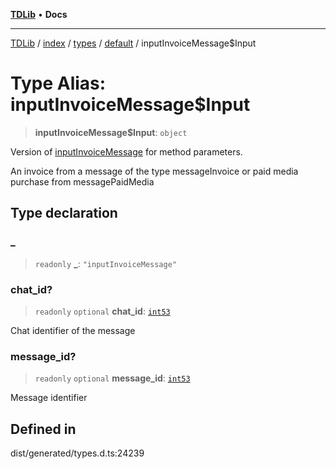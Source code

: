[**TDLib**](../../../../../../README.md) • **Docs**

***

[TDLib](../../../../../../modules.md) / [index](../../../../../README.md) / [types](../../../README.md) / [default](../README.md) / inputInvoiceMessage$Input

# Type Alias: inputInvoiceMessage$Input

> **inputInvoiceMessage$Input**: `object`

Version of [inputInvoiceMessage](inputInvoiceMessage.md) for method parameters.

An invoice from a message of the type messageInvoice or paid media purchase from messagePaidMedia

## Type declaration

### \_

> `readonly` **\_**: `"inputInvoiceMessage"`

### chat\_id?

> `readonly` `optional` **chat\_id**: [`int53`](int53.md)

Chat identifier of the message

### message\_id?

> `readonly` `optional` **message\_id**: [`int53`](int53.md)

Message identifier

## Defined in

dist/generated/types.d.ts:24239
